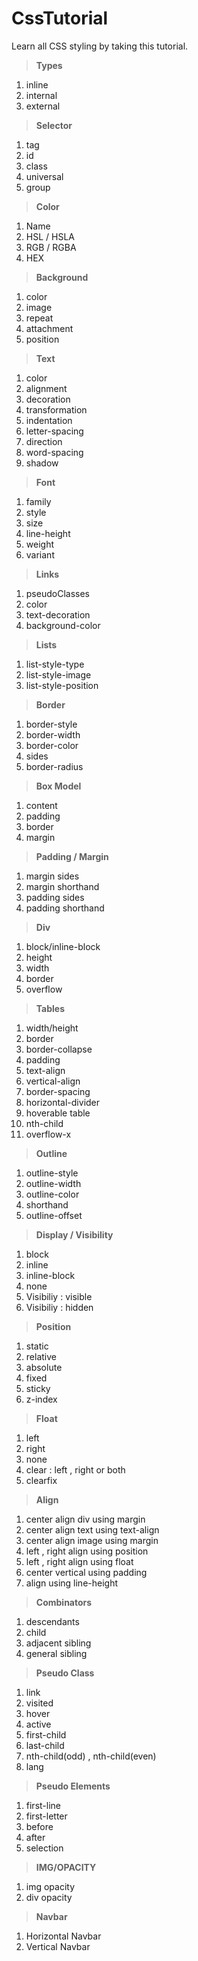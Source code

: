 # CssTutorial

Learn all CSS styling by taking this tutorial.

> **Types**

1. inline
2. internal
3. external

> **Selector**

1. tag
2. id
3. class
4. universal
5. group

> **Color**  

1. Name
2. HSL / HSLA
3. RGB / RGBA
4. HEX

> **Background**

1. color
2. image
3. repeat
4. attachment
5. position

> **Text**

1. color
2. alignment
3. decoration
4. transformation
5. indentation
6. letter-spacing
7. direction
8. word-spacing
9. shadow  

> **Font**

1. family
2. style
3. size
4. line-height
5. weight
6. variant

> **Links**

1. pseudoClasses
2. color
3. text-decoration
4. background-color

> **Lists**

1. list-style-type
2. list-style-image
3. list-style-position

> **Border**

1. border-style
2. border-width
3. border-color
4. sides
5. border-radius

> **Box Model**

1. content
2. padding
3. border
4. margin

> **Padding / Margin**

1. margin sides
2. margin shorthand
1. padding sides
2. padding shorthand

> **Div**

1. block/inline-block
2. height
3. width
4. border
5. overflow

> **Tables**

1. width/height
2. border
3. border-collapse
4. padding
5. text-align
6. vertical-align
6. border-spacing
7. horizontal-divider
8. hoverable table
9. nth-child
10. overflow-x

> **Outline**

1. outline-style 
2. outline-width
3. outline-color
4. shorthand
5. outline-offset

> **Display / Visibility**

1. block
2. inline
3. inline-block
4. none
5. Visibiliy : visible
6. Visibiliy : hidden 

> **Position**

1. static 
2. relative
3. absolute
4. fixed
5. sticky
6. z-index 

> **Float**

1. left
2. right
3. none
4. clear : left , right or both
5. clearfix

> **Align**

1. center align div using margin
2. center align text using text-align
3. center align image using margin
4. left , right align using position
5. left , right align using float
6. center vertical using padding
7. align using line-height

> **Combinators**

1. descendants
2. child
3. adjacent sibling 
4. general sibling

> **Pseudo Class**
1. link
2. visited
3. hover
4. active
5. first-child
6. last-child
7. nth-child(odd) , nth-child(even)
8. lang

> **Pseudo Elements**
1. first-line
2. first-letter
3. before
4. after
5. selection

> **IMG/OPACITY**

1. img opacity
2. div opacity

> **Navbar**

1. Horizontal Navbar
2. Vertical Navbar